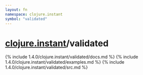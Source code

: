 ```yaml
---
layout: fn
namespace: clojure.instant
symbol: "validated"
---
```


# [clojure.instant](../)/validated

{% include 1.4.0/clojure.instant/validated/docs.md %}
{% include 1.4.0/clojure.instant/validated/examples.md %}
{% include 1.4.0/clojure.instant/validated/src.md %}


